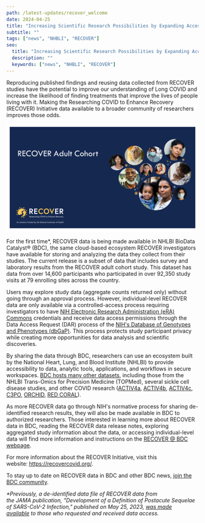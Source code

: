 ```yaml
---
path: /latest-updates/recover_welcome
date: 2024-04-25
title: "Increasing Scientific Research Possibilities by Expanding Access to RECOVER Data"
subtitle: ""
tags: ["news", "NHBLI", "RECOVER"]
seo:
  title: "Increasing Scientific Research Possibilities by Expanding Access to RECOVER Data"
  description: ""
  keywords: ["news", "NHBLI", "RECOVER"]
---
```


Reproducing published findings and reusing data collected from RECOVER studies have the potential to improve our understanding of Long COVID and increase the likelihood of finding treatments that improve the lives of people living with it. Making the Researching COVID to Enhance Recovery (RECOVER) Initiative data available to a broader community of researchers improves those odds.

<div class="blog-image-section twothirds-width-image blog-image-right">
  <img src='./recover.png' alt="RECOVER Adult Cohort"/>
</div>

For the first time*, RECOVER data is being made available in NHLBI BioData Catalyst® (BDC), the same cloud-based ecosystem RECOVER investigators have available for storing and analyzing the data they collect from their studies. The current release is a subset of data that includes survey and laboratory results from the RECOVER adult cohort study. This dataset has data from over 14,600 participants who participated in over 92,350 study visits at 79 enrolling sites across the country.

<p>
Users may explore study data (aggregate counts returned only) without going through an approval process. However, individual-level RECOVER data are only available via a controlled-access process requiring investigators to have <a href="https://public.era.nih.gov/commonsplus/public/login.era?TARGET=https%3A%2F%2Fpublic.era.nih.gov%3A443%2Fcommons" target="__blank" rel="noopener noreferrer">NIH Electronic Research Administration (eRA) Commons</a> credentials and receive data access permissions through the Data Access Request (DAR) process of the <a href="https://www.ncbi.nlm.nih.gov/gap/" target="__blank" rel="noopener noreferrer">NIH's Database of Genotypes and Phenotypes (dbGaP)</a>. This process protects study participant privacy while creating more opportunities for data analysis and scientific discoveries.


By sharing the data through BDC, researchers can use an ecosystem built by the National Heart, Lung, and Blood Institute (NHLBI) to provide accessibility to data, analytic tools, applications, and workflows in secure workspaces. <a href="/resources/data">BDC hosts many other datasets</a>, including those from the NHLBI Trans-Omics for Precision Medicine (TOPMed), several sickle cell disease studies, and other COVID research (<a href="https://www.ncbi.nlm.nih.gov/projects/gap/cgi-bin/study.cgi?study_id=phs002694.v1.p1" target="__blank" rel="noopener noreferrer">ACTIV4a</a>, 
<a href="https://www.ncbi.nlm.nih.gov/projects/gap/cgi-bin/study.cgi?study_id=phs002710.v1.p1" target="__blank" rel="noopener noreferrer">ACTIV4b</a>, 
<a href="https://www.ncbi.nlm.nih.gov/projects/gap/cgi-bin/study.cgi?study_id=phs003063.v1.p1" target="__blank" rel="noopener noreferrer">ACTIV4c</a>, 
<a href="https://www.ncbi.nlm.nih.gov/projects/gap/cgi-bin/study.cgi?study_id=phs002752.v1.p1" target="__blank" rel="noopener noreferrer">C3PO</a>, 
<a href="https://www.ncbi.nlm.nih.gov/projects/gap/cgi-bin/study.cgi?study_id=phs002299.v1.p1" target="__blank" rel="noopener noreferrer">ORCHID</a>, 
<a href="https://www.ncbi.nlm.nih.gov/projects/gap/cgi-bin/study.cgi?study_id=phs002363.v1.p1" target="__blank" rel="noopener noreferrer">RED CORAL</a>).
</p>

As more RECOVER data go through NIH's normative process for sharing de-identified research results, they will also be made available in BDC to authorized researchers. Those interested in learning more about RECOVER data in BDC, reading the RECOVER data release notes, exploring aggregated study information about the data, or accessing individual-level data will find more information and instructions on the [RECOVER @ BDC webpage](/recover).

<p>For more information about the RECOVER Initiative, visit this website: <a href="https://recovercovid.org/" target="__blank" rel="noopener noreferrer" class="blog-external-link">https://recovercovid.org/</a>.</p>

To stay up to date on RECOVER data in BDC and other BDC news, [join the BDC community](/contact/ecosystem).

<p><em>
*Previously, a de-identified data file of RECOVER data from the JAMA publication, "Development of a Definition of Postacute Sequelae of SARS-CoV-2 Infection," published on May 25, 2023, <a href="https://recovercovid.org/data" target="__blank" rel="noopener noreferrer" class="blog-external-link">was made available</a> to those who requested and received data access.</em></p>
